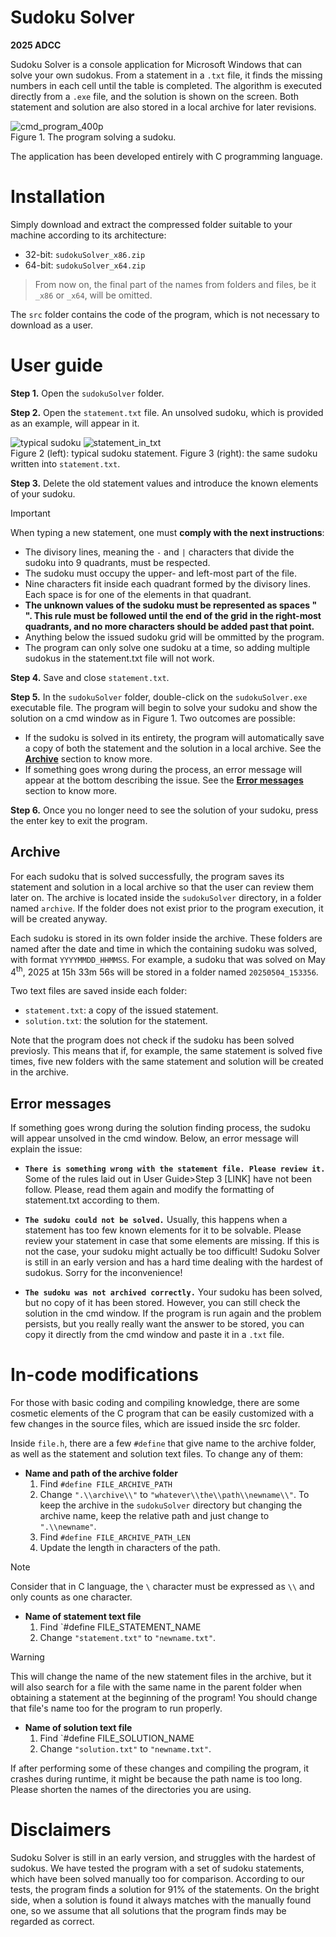 # Sudoku Solver
**2025 ADCC**

Sudoku Solver is a console application for Microsoft Windows that can solve your own sudokus.
From a statement in a `.txt` file, it finds the missing numbers in each cell until the
table is completed. The algorithm is executed directly from a `.exe` file, and the
solution is shown on the screen. Both statement and solution are also stored in a
local archive for later revisions.

![cmd_program_400p](https://github.com/user-attachments/assets/544e72a2-f76d-4a11-8213-bc86837fb7d9)\
Figure 1. The program solving a sudoku.

The application has been developed entirely with C programming language.

# Installation
Simply download and extract the compressed folder suitable to your machine according to its architecture:
 - 32-bit: `sudokuSolver_x86.zip`
 - 64-bit: `sudokuSolver_x64.zip`

> From now on, the final part of the names from folders and files, be it `_x86` or `_x64`, will be omitted.

The `src` folder contains the code of the program, which is not necessary to download as a user.

# User guide
**Step 1.** Open the `sudokuSolver` folder.

**Step 2.** Open the `statement.txt` file. An unsolved sudoku, which is provided as an example, will appear in it.

![typical sudoku](https://github.com/user-attachments/assets/3867c2b6-3d5c-437f-8fbb-0dd2f1ace006) 
![statement_in_txt](https://github.com/user-attachments/assets/2ad2b3b5-90cb-47e6-bf3d-bba861e6c86e)\
Figure 2 (left): typical sudoku statement. Figure 3 (right): the same sudoku written into `statement.txt`.



**Step 3.** Delete the old statement values and introduce the known elements of your sudoku.
> [!IMPORTANT]
> When typing a new statement, one must **comply with the next instructions**:
> - The divisory lines, meaning the `-` and `|` characters that divide the sudoku into 9 quadrants, must be respected.
> - The sudoku must occupy the upper- and left-most part of the file.
> - Nine characters fit inside each quadrant formed by the divisory lines. Each space is for one of the elements in that quadrant.
> - **The unknown values of the sudoku must be represented as spaces " ". This rule must be followed until the end of the grid in the right-most quadrants, and no more characters should be added past that point.**
> - Anything below the issued sudoku grid will be ommitted by the program.
> - The program can only solve one sudoku at a time, so adding multiple sudokus in the statement.txt file will not work.

**Step 4.** Save and close `statement.txt`.

**Step 5.** In the `sudokuSolver` folder, double-click on the `sudokuSolver.exe` executable file. The program will begin to solve your sudoku and show the solution on a cmd window as in Figure 1. Two outcomes are possible:

 - If the sudoku is solved in its entirety, the program will automatically save a copy of both the statement and the solution in a local archive. See the [**Archive**](#archive) section to know more.
 - If something goes wrong during the process, an error message will appear at the bottom describing the issue. See the [**Error messages**](#error-messages) section to know more.

**Step 6.** Once you no longer need to see the solution of your sudoku, press the enter key to exit the program.

## Archive
For each sudoku that is solved successfully, the program saves its statement and solution in a local archive so that the user can review them later on. The archive is located inside the `sudokuSolver` directory, in a folder named `archive`. If the folder does not exist prior to the program execution, it will be created anyway.

Each sudoku is stored in its own folder inside the archive. These folders are named after the date and time in which the containing sudoku was solved, with format `YYYYMMDD_HHMMSS`. For example, a sudoku that was solved on May 4<sup>th</sup>, 2025 at 15h 33m 56s will be stored in a folder named `20250504_153356`.

Two text files are saved inside each folder:
 - `statement.txt`: a copy of the issued statement.
 - `solution.txt`: the solution for the statement.

Note that the program does not check if the sudoku has been solved previosly. This means that if, for example, the same statement is solved five times, five new folders with the same statement and solution will be created in the archive.

## Error messages
If something goes wrong during the solution finding process, the sudoku will appear unsolved in the cmd window. Below, an error message will explain the issue:

 - **`There is something wrong with the statement file. Please review it.`** Some of the rules laid out in User Guide>Step 3 [LINK] have not been follow. Please, read them again and modify the formatting of statement.txt according to them.

 - **`The sudoku could not be solved.`** Usually, this happens when a statement has too few known elements for it to be solvable. Please review your statement in case that some elements are missing.
If this is not the case, your sudoku might actually be too difficult! Sudoku Solver is still in an early version and has a hard time dealing with the hardest of sudokus. Sorry for the inconvenience!

 - **`The sudoku was not archived correctly.`** Your sudoku has been solved, but no copy of it has been stored. However, you can still check the solution in the cmd window.
If the program is run again and the problem persists, but you really really want the answer to be stored, you can copy it directly from the cmd window and paste it in a `.txt` file.

# In-code modifications
For those with basic coding and compiling knowledge, there are some cosmetic elements of the C program that can be easily customized with
a few changes in the source files, which are issued inside the src folder.

Inside `file.h`, there are a few `#define` that give name to the archive folder, as well as the statement and solution text files. To change any of them:

 - **Name and path of the archive folder**
   1. Find `#define FILE_ARCHIVE_PATH`
   2. Change `".\\archive\\"` to `"whatever\\the\\path\\newname\\"`. To keep the archive in the `sudokuSolver` directory but changing the archive name, keep the relative path and just change to `".\\newname"`.
   3. Find `#define FILE_ARCHIVE_PATH_LEN`
   4. Update the length in characters of the path.
> [!NOTE]
> Consider that in C language, the `\` character must be expressed as `\\` and only counts as one character.

 - **Name of statement text file**
   1. Find `#define FILE_STATEMENT_NAME
   2. Change `"statement.txt"` to `"newname.txt"`.
> [!WARNING]
> This will change the name of the new statement files in the archive, but it will also search for a file with the same name in the parent folder when obtaining a statement at the beginning of the program! You should change that file's name too for the program to run properly.

 - **Name of solution text file**
   1. Find `#define FILE_SOLUTION_NAME
   2. Change `"solution.txt"` to `"newname.txt"`.

If after performing some of these changes and compiling the program, it crashes during runtime, it might be because the path name is too long. Please shorten the names of the directories you are using.  

# Disclaimers
Sudoku Solver is still in an early version, and struggles with the hardest of sudokus. We have tested the program with a set of sudoku statements, which have been solved manually too for comparison.
According to our tests, the program finds a solution for 91% of the statements. On the bright side, when a solution is found it always matches with the manually found one, so we assume that all solutions that the program finds may be regarded as correct.
